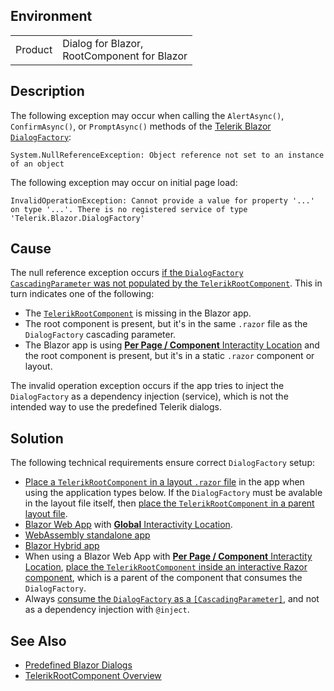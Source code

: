 
## Environment

<table>
<tbody>
<tr>
<td>Product</td>
<td>
Dialog for Blazor, <br />
RootComponent for Blazor
</td>
</tr>
</tbody>
</table>

## Description

The following exception may occur when calling the `AlertAsync()`, `ConfirmAsync()`, or `PromptAsync()` methods of the [Telerik Blazor `DialogFactory`](slug:dialog-predefined):

`System.NullReferenceException: Object reference not set to an instance of an object`

The following exception may occur on initial page load:

`InvalidOperationException: Cannot provide a value for property '...' on type '...'. There is no registered service of type 'Telerik.Blazor.DialogFactory'`

## Cause

The null reference exception occurs [if the `DialogFactory` `CascadingParameter` was not populated by the `TelerikRootComponent`](slug:dialog-predefined#telerikrootcomponent-dependency). This in turn indicates one of the following:

* The [`TelerikRootComponent`](slug:rootcomponent-overview) is missing in the Blazor app.
* The root component is present, but it's in the same `.razor` file as the `DialogFactory` cascading parameter.
* The Blazor app is using <a href="https://learn.microsoft.com/en-us/aspnet/core/blazor/components/render-modes?view=aspnetcore-9.0#apply-a-render-mode-to-a-component-definition" target="_blank">**Per Page / Component** Interactity Location</a> and the root component is present, but it's in a static `.razor` component or layout.

The invalid operation exception occurs if the app tries to inject the `DialogFactory` as a dependency injection (service), which is not the intended way to use the predefined Telerik dialogs.

## Solution

The following technical requirements ensure correct `DialogFactory` setup:

* [Place a `TelerikRootComponent` in a layout `.razor` file](slug:rootcomponent-overview#using-telerikrootcomponent) in the app when using the application types below. If the `DialogFactory` must be avalable in the layout file itself, then [place the `TelerikRootComponent` in a parent layout file](slug:getting-started/what-you-need#optimal-telerikrootcomponent-usage).
* [Blazor Web App](slug:getting-started/web-app) with <a href="https://learn.microsoft.com/en-us/aspnet/core/blazor/components/render-modes?view=aspnetcore-9.0#apply-a-render-mode-to-the-entire-app" target="_blank">**Global** Interactivity Location</a>.
* [WebAssembly standalone app](slug:getting-started/client-side)
* [Blazor Hybrid app](slug:getting-started/hybrid-blazor)
* When using a Blazor Web App with <a href="https://learn.microsoft.com/en-us/aspnet/core/blazor/components/render-modes?view=aspnetcore-9.0#apply-a-render-mode-to-a-component-definition" target="_blank">**Per Page / Component** Interactity Location</a>, [place the `TelerikRootComponent` inside an interactive Razor component](slug:rootcomponent-percomponent), which is a parent of the component that consumes the `DialogFactory`.
* Always [consume the `DialogFactory` as a `[CascadingParameter]`](slug:dialog-predefined), and not as a dependency injection with `@inject`.

## See Also

* [Predefined Blazor Dialogs](slug:dialog-predefined)
* [TelerikRootComponent Overview](slug:rootcomponent-overview)
